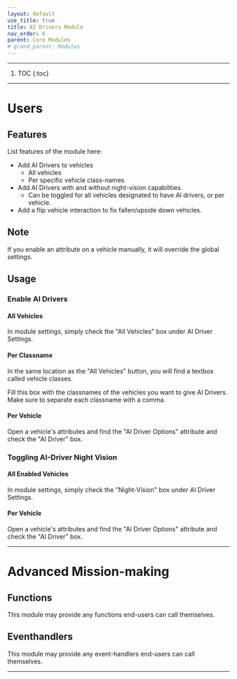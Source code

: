 ```yaml
---
layout: default
use_title: true
title: AI Drivers Module
nav_order: 6
parent: Core Modules
# grand_parent: Modules
---
```


---

1. TOC
{:toc}

---

# Users

## Features

List features of the module here:
* Add AI Drivers to vehicles
  - All vehicles 
  - Per specific vehicle class-names
* Add AI Drivers with and without night-vision capabilities.
  - Can be toggled for all vehicles designated to have AI drivers, or per vehicle.
* Add a flip vehicle interaction to fix fallen/upside down vehicles.

## Note
If you enable an attribute on a vehicle manually, it will override the global settings.

## Usage

### Enable AI Drivers

#### All Vehicles	

In module settings, simply check the "All Vehicles" box under AI Driver Settings.

<!-- ![image-title-here]({{ site.baseurl }}/resources/images/core/driver_enable.png){:class="img-responsive"} -->

#### Per Classname

In the same location as the "All Vehicles" button, you will find a textbox called vehicle classes.  

<!-- ![image-title-here]({{ site.baseurl }}/resources/images/core/driver_classnames.png){:class="img-responsive"} -->

Fill this box with the classnames of the vehicles you want to give AI Drivers.  
Make sure to separate each classname with a comma.

#### Per Vehicle

Open a vehicle's attributes and find the "AI Driver Options" attribute and check the "AI Driver" box.

<!-- ![image-title-here]({{ site.baseurl }}/resources/images/core/driver_perveh.png){:class="img-responsive"} -->

### Toggling AI-Driver Night Vision

#### All Enabled Vehicles

In module settings, simply check the "Night-Vision" box under AI Driver Settings.
<!-- ![image-title-here]({{ site.baseurl }}/resources/images/core/driver_allveh.png){:class="img-responsive"} -->

#### Per Vehicle
Open a vehicle's attributes and find the "AI Driver Options" attribute and check the "AI Driver" box. 

<!-- ![image-title-here]({{ site.baseurl }}/resources/images/core/driver_perveh.png){:class="img-responsive"} -->

---

# Advanced Mission-making

## Functions
This module may provide any functions end-users can call themselves.

## Eventhandlers
This module may provide any event-handlers end-users can call themselves.

---
